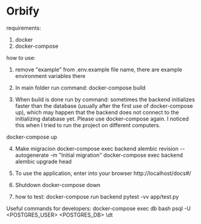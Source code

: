 # Orbify
requirements:

1. docker
2. docker-compose
   
how to use:

1. remove "example" from .env.example file name, there are example environment variables there

2. In main folder run command:
docker-compose build
3. When build is done run by command:
sometimes the backend initializes faster than the database (usually after the first use of docker-compose up),
which may happen that the backend does not connect to the initializing database yet.
Please use docker-compose again. I noticed this when I tried to run the project on different computers.

docker-compose up

4. Make migracion
docker-compose exec backend alembic revision --autogenerate -m "Initial migration"
docker-compose exec backend alembic upgrade head

5. To use the application, enter into your browser
http://localhost/docs#/

6. Shutdown
docker-compose down

7. how to test:
docker-compose run backend pytest -vv app/test.py



Useful commands for developers:
docker-compose exec db bash
psql -U <POSTGRES_USER> <POSTGRES_DB>
\dt
